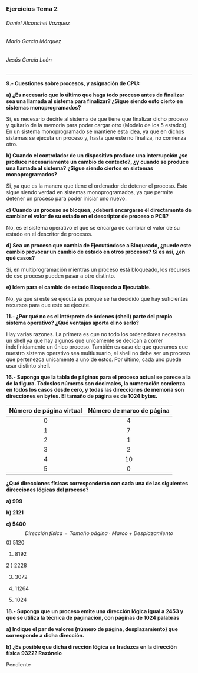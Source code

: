 ### Ejercicios Tema 2

###### Daniel Alconchel Vázquez

###### Mario García Márquez

###### Jesús García León

------

**9.- Cuestiones sobre procesos, y asignación de CPU:**

**a) ¿Es  necesario  que  lo  último  que  haga  todo  proceso  antes  de  finalizar  sea  una  llamada  al  sistema  para finalizar? ¿Sigue siendo esto cierto en sistemas monoprogramados?**

Si, es necesario decirle al sistema de que tiene que finalizar dicho proceso y quitarlo de la memoria para poder cargar otro (Modelo de los 5 estados). En un sistema monoprogramado se  mantiene esta idea, ya que en dichos sistemas se ejecuta un proceso y, hasta que este no finaliza, no comienza otro.

**b) Cuando el controlador de un dispositivo produce una interrupción ¿se produce necesariamente un cambio de contexto?, ¿y cuando se produce una llamada al sistema?** **¿Sigue siendo ciertos en sistemas monoprogramados?**

Si, ya que es la manera que tiene el ordenador de detener el proceso. Esto sigue siendo verdad en sistemas monoprogramados, ya que permite detener un proceso para poder iniciar uno nuevo.

**c) Cuando un proceso se bloquea, ¿deberá encargarse él directamente de cambiar el valor de su estado en el descriptor de proceso o PCB?**

No, es el sistema operativo el que se encarga de cambiar el valor de su estado en el descritor de procesos.

**d) Sea  un  proceso  que  cambia  de  Ejecutándose  a  Bloqueado,  ¿puede  este  cambio  provocar  un  cambio  de estado en otros procesos? Si es así, ¿en qué casos?**

Sí, en multiprogramación mientras un proceso está bloqueado, los recursos de ese proceso pueden pasar a otro distinto.

**e) Idem para el cambio de estado Bloqueado a Ejecutable.**

No, ya que si este se ejecuta es porque se ha decidido que hay suficientes recursos para que este se ejecute.



**11.- ¿Por qué no es el intérprete de órdenes (shell) parte del propio sistema operativo? ¿Qué ventajas aporta el no serlo?**

Hay varias razones. La primera es que no todo los ordenadores necesitan  un shell ya que hay algunos que unicamente se decican a correr indefinidamente un único proceso. También es caso de que queramos que nuestro sistema operativo sea multiusuario, el shell no debe ser un proceso que pertenezca unicamente a uno de estos. Por último, cada uno puede usar distinto shell.



**16.- Suponga  que  la  tabla  de  páginas  para  el  proceso  actual  se  parece  a  la  de  la  figura.  Todoslos  números  son decimales,  la  numeración  comienza  en  todos  los  casos  desde  cero,  y  todas  las  direcciones  de  memoria  son direcciones en bytes. El tamaño de página es de 1024 bytes.**

| Número de página virtual | Número de marco de página |
| :----------------------: | :-----------------------: |
|            0             |             4             |
|            1             |             7             |
|            2             |             1             |
|            3             |             2             |
|            4             |            10             |
|            5             |             0             |

**¿Qué direcciones físicas corresponderán con cada una de las siguientes direcciones lógicas del proceso?**

**a) 999**

**b) 2121**

**c) 5400**
$$
Dirección\; física = Tamaño\; página\cdot Marco+Desplazamiento
$$
0) 5120

1) 8192

2 ) 2228

3) 3072

4) 11264

5) 1024



**18.- Suponga que un proceso emite una dirección lógica igual a  2453 y que se  utiliza la técnica de  paginación, con páginas de 1024 palabras**

**a) Indique el par de valores (número de página, desplazamiento) que corresponde a dicha dirección.**

**b) ¿Es posible que dicha dirección lógica se traduzca en la dirección física 9322? Razónelo**

Pendiente